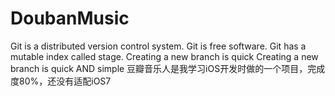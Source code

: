 DoubanMusic
===========
Git is a distributed version control system.
Git is free software.
Git has a mutable index called stage.
Creating a new branch is quick
Creating a new branch is quick AND simple
豆瓣音乐人是我学习iOS开发时做的一个项目，完成度80%，还没有适配iOS7
